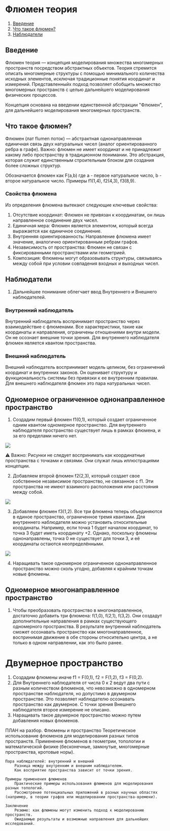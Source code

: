 # Флюмен теория

1. [Введение](#)
2. [Что такое флюмен?](#)
3. [Наблюдатели](#)



## Введение

Флюмен теория — концепция моделирования множества многомерных пространств посредством абстрактных объектов. 
Теория стремится описать многомерные структуры с помощью минимального количества исходных элементов, 
исключая традиционные понятия координат и измерений. Представленныйх подход позволяет обобщить множество 
многомерных пространств с целью дальнейшего моделирования физических процессов.

Концепция основана на введении единственной абстракции "Флюмен", для дальнейшего моделирования 
многомерных пространств. 



## Что такое флюмен?

Флюмен (лат flumen поток) — абстрактная однонаправленная единичная связь двух натуральных чисел
(аналог ориентированного ребра в графе). Важно: флюмен не имеет координат и не 
принадлежит какому либо пространству в традиционном понимании. Это абстракция, которая 
служит единственным строительным блоком для создания более сложных структур.

Обозначается флюмен как F(a,b) где а - первое натуральное число, b - второе натуральное число. 
Примеры f1(1,4), f2(4,3), f3(8,9).



### Свойства флюмена

Из определения флюмена вытекают следующие ключевые свойства:

1. Отсутствие координат: Флюмен не привязан к координатам, он лишь направленное соединение двух чисел.
0. Единичная мера: Флюмен является элементом, который всегда выражается как единичное соединение.
0. Внутренняя ориентированность: Направление флюмена имеет значение, аналогично ориентированным ребрам графов.
0. Независимость от пространства: Флюмен не связан с фиксированными пространствами или геометрией.
0. Композиция: Флюмены могут образовывать структуры, связываясь между собой при условии совпадения входных и выходных чисел.



## Наблюдатели

1. Дальнейшее понимание облегчает ввод Внутреннего и Внешнего наблюдателей.

### Внутренний наблюдатель

Внутренний наблюдатель воспринимает пространство через взаимодействие с флюменами. 
Все характеристики, такие как координаты и направления, ограничены отношениями 
внутри модели. Он не осознает внешние точки зрения. Для внутреннего наблюдателя
флюмен является квантом пространства.

### Внешний наблюдатель

Внешний наблюдатель воспринимает модель целиком, без ограничений координат и 
внутренних законов. Он оценивает структуру и функциональность системы без 
привязки к ее внутренним правилам. Для внешнего наблюдателя флюмен это пара
натуральных чисел.


## Одномерное ограниченное однонаправленное пространство

1. Создадим первый флюмен f1(0,1), который создает ограниченное одним квантом одномерное 
пространство. Для внутреннего наблюдателя пространство существует лишь в рамках флюмена, 
и за его пределами ничего нет.

![](image)

⚠️ Важно: Рисунки не следует воспринимать как координатные пространства с точками и связями. 
Они служат лишь иллюстрациями концепции.

2. Добавляем второй флюмен f2(2,3), который создает свое собственное независимое пространство, 
не связанное с f1. Эти пространства не имеют взаимного расположения или расстояния между собой.

![](image)

3. Добавляем флюмен f3(1,2). Все три флюмена теперь объединяются в единое пространство, 
ограниченное тремя квантами. Для внутреннего наблюдателя можно установить относительные координаты.
Например, если точка 1 будет началом координат, то точка 3 будет иметь координату +2. 
Однако, поскольку флюмены однонаправлены, точка 0 не существует для точки 3, и её координаты 
остаются неопределёнными.

![](image)

4. Наращивать такое одномерное ограниченное однонаправленное пространство можно сколь угодно, 
добавляя к крайним точкам новые флюмены.

## Одномерное многонаправленное пространство

1. Чтобы преобразовать пространство в многонаправленное, достаточно добавить три флюмена: 
f(1,0), f(2,1), f(3,2). Они создадут дополнительные направления в рамках существующего одномерного 
пространства. В результате внутренний наблюдатель сможет осознавать пространство как многонаправленное, 
воспринимая движение в обе стороны относительно центра, а не только в одном направлении, как это было ранее.

# Двумерное пространство

1. Создадим флюмены иначе f1 = F(0,1), f2 = F(1,2), f3 = F(0,2).
0. Для Внутреннего наблюдателя от числа 0 к 2 ведут два пути с разным количеством флюменов, 
что невозможно в одномерном пространстве наблюдателя, но допустимо в двумерном пространстве.
Это позволяет наблюдателю осознавать пространство как двумерное. С точки зрения Внешнего 
наблюдателя второе измерение не описано.
0. Наращивать такое двумерное пространство можно путем добавления новых флюменов.



ПЛАН на разбор.
    Флюмены и пространство
        Теоретическое использование флюменов для моделирования разных типов пространств.
        Применение флюменов в геометрии, топологии и математической физике (бесконечные, замкнутые, многомерные пространства, кротовые норы).

    Пара наблюдателей: внутренний и внешний
        Разница между внутренним и внешним наблюдателем.
        Как восприятие пространства зависит от точки зрения.

    Примеры применения флюменов
        Практические примеры использования флюменов для моделирования разных топологий.
        Рассмотрение потенциальных приложений в разных научных областях (например, в теории графов или моделировании пространства-времени).

    Заключение
        Резюме: как флюмены могут изменить подход к моделированию пространств.
        Ожидаемые результаты и возможные направления для дальнейших исследований.

